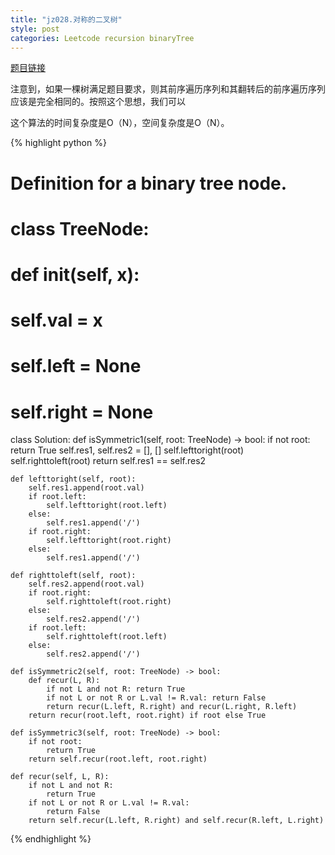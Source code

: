 ```yaml
---
title: "jz028.对称的二叉树"
style: post
categories: Leetcode recursion binaryTree
---
```


[题目链接](https://leetcode-cn.com/problems/dui-cheng-de-er-cha-shu-lcof/)

注意到，如果一棵树满足题目要求，则其前序遍历序列和其翻转后的前序遍历序列应该是完全相同的。按照这个思想，我们可以

这个算法的时间复杂度是O（N），空间复杂度是O（N）。

{% highlight python %}

# Definition for a binary tree node.
# class TreeNode:
#     def __init__(self, x):
#         self.val = x
#         self.left = None
#         self.right = None

class Solution:
    def isSymmetric1(self, root: TreeNode) -> bool:
        if not root:
            return True
        self.res1, self.res2 = [], []
        self.lefttoright(root)
        self.righttoleft(root)
        return self.res1 == self.res2

    def lefttoright(self, root):
        self.res1.append(root.val)
        if root.left:
            self.lefttoright(root.left)
        else:
            self.res1.append('/')
        if root.right:
            self.lefttoright(root.right)
        else:
            self.res1.append('/')

    def righttoleft(self, root):
        self.res2.append(root.val)
        if root.right:
            self.righttoleft(root.right)
        else:
            self.res2.append('/') 
        if root.left:
            self.righttoleft(root.left)
        else:
            self.res2.append('/')

    def isSymmetric2(self, root: TreeNode) -> bool:
        def recur(L, R):
            if not L and not R: return True
            if not L or not R or L.val != R.val: return False
            return recur(L.left, R.right) and recur(L.right, R.left)
        return recur(root.left, root.right) if root else True

    def isSymmetric3(self, root: TreeNode) -> bool:
        if not root:
            return True
        return self.recur(root.left, root.right)

    def recur(self, L, R):
        if not L and not R:
            return True
        if not L or not R or L.val != R.val:
            return False
        return self.recur(L.left, R.right) and self.recur(R.left, L.right)

{% endhighlight %}

